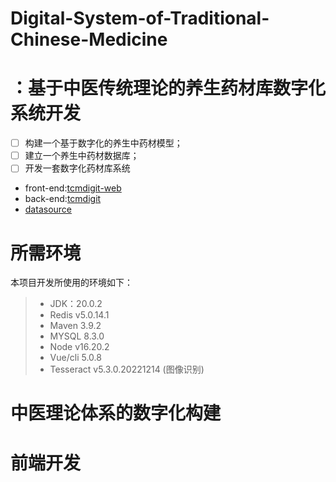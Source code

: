 # Digital-System-of-Traditional-Chinese-Medicine

# ：基于中医传统理论的养生药材库数字化系统开发

* [ ] 构建一个基于数字化的养生中药材模型；
* [ ] 建立一个养生中药材数据库；
* [ ] 开发一套数字化药材库系统

* front-end:[tcmdigit-web](https://github.com/mjmj930/tcmdigit-web.git)
* back-end:[tcmdigit](https://github.com/mjmj930/tcmdigit.git)
* [datasource](https://github.com/mjmj930/DATASOURCE.git) 


# 所需环境

本项目开发所使用的环境如下：

> * JDK：20.0.2
> * Redis v5.0.14.1
> * Maven 3.9.2
> * MYSQL 8.3.0
> * Node v16.20.2
> * Vue/cli 5.0.8
> * Tesseract v5.3.0.20221214 (图像识别)

# 中医理论体系的数字化构建

# 前端开发
